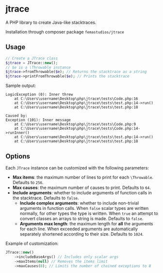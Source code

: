 # jtrace
A PHP library to create Java-like stacktraces.

Installation through composer package `femastudios/jtrace`

## Usage
```php
// Create a JTrace class
$jtrace = JTrace::new();
// $e is a \Throwable instance
$jtrace->fromThrowable($e); // Returns the stacktrace as a string
$jtrace->printFromThrowable($e); // Prints the stacktrace
```

Sample output: 
```
LogicException (0): Inner threw
    at C:\Users\username\Desktop\php\jtrace\tests\Code.php:16
    at C:\Users\username\Desktop\php\jtrace\tests\test.php:14->run()
    at C:\Users\username\Desktop\php\jtrace\tests\test.php:18

Caused by:
Exception (101): Inner message
    at C:\Users\username\Desktop\php\jtrace\tests\Code.php:9
    at C:\Users\username\Desktop\php\jtrace\tests\Code.php:14->runInner()
    at C:\Users\username\Desktop\php\jtrace\tests\test.php:14->run()
    at C:\Users\username\Desktop\php\jtrace\tests\test.php:18
```

## Options
Each `JTrace` instance can be customized with the following parameters:
* **Max items**: the maximum number of lines to print for each `\Throwable`. Defaults to `256`.  
* **Max causes**: the maximum number of causes to print. Defaults to `64`.
* **Include arguments**: whether to include arguments of function calls in the stacktrace. Defaults to `false`.
    * **Include complex arguments**: whether to include non-trivial arguments in function calls. When `false` scalar types are written normally, for other types the type is written. When `true` an attempt to convert classes an arrays to string is made. Defaults to `false`.
    * **Arguments max length**: the maximum length for **all** the arguments for each line. When exceeded arguments are automatically separately shortened according to their size. Defaults to `1024`. 

Example of customization:
```php
JTrace::new()
    ->includeBaseArgs() // Includes only scalar args
    ->maxItems(null) // Removes the items limit
    ->maxCauses(8); // Limits the number of chained exceptions to 8
```